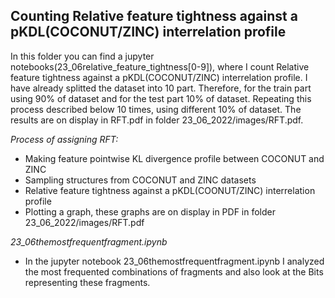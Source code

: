 
 ## Counting Relative feature tightness against a pKDL(COCONUT/ZINC) interrelation profile
 In this folder you can find a jupyter notebooks(23_06relative_feature_tightness[0-9]), where I count Relative feature tightness against a pKDL(COCONUT/ZINC) interrelation profile. I have already splitted the dataset into 10 part. Therefore, for the train part using 90% of dataset and for the test part 10% of dataset. Repeating this process described below 10 times, using different 10% of dataset. The results are on display in RFT.pdf in folder 23_06_2022/images/RFT.pdf.
 
 *Process of assigning RFT:*
 - Making feature pointwise KL divergence profile between COCONUT and ZINC
 - Sampling structures from COCONUT and ZINC datasets
 - Relative feature tightness against a pKDL(COONUT/ZINC) interrelation profile
 - Plotting a graph, these graphs are on display in PDF in folder 23_06_2022/images/RFT.pdf


*23_06themostfrequentfragment.ipynb*
- In the jupyter notebook 23_06themostfrequentfragment.ipynb I analyzed the most frequented combinations of fragments and also look at the Bits representing   these fragments. 




